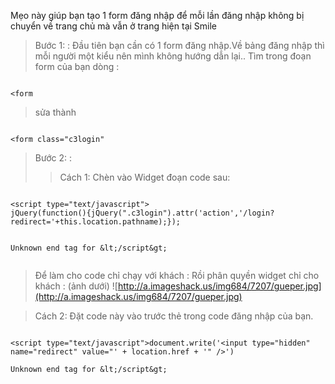 Mẹo này giúp bạn tạo 1 form đăng nhập để mỗi lần đăng nhập không bị chuyển về trang chủ mà vẫn ở trang hiện tại Smile

> Bước 1: : Đầu tiên bạn cần có 1 form đăng nhập.Về bảng đăng nhập thì mỗi người một kiểu nên mình không hướng dẫn lại..
> Tìm trong đoạn form của bạn dòng :

```

<form
```

> sửa thành

```

<form class="c3login"

```
> Bước 2: :
> > Cách 1: Chèn vào Widget đoạn code sau:

```

<script type="text/javascript">
jQuery(function(){jQuery(".c3login").attr('action','/login?redirect='+this.location.pathname);});


Unknown end tag for &lt;/script&gt;


```

> Để làm cho code chỉ chạy với khách :
> Rồi phân quyền widget chỉ cho khách : (ảnh dưới)
> ![http://a.imageshack.us/img684/7207/gueper.jpg](http://a.imageshack.us/img684/7207/gueper.jpg)

> Cách 2: Đặt code này vào trước thẻ trong code đăng nhập của bạn.

```

<script type="text/javascript">document.write('<input type="hidden" name="redirect" value="' + location.href + '" />')

Unknown end tag for &lt;/script&gt;


```